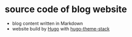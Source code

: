 # source code of blog website

+ blog content written in Markdown
+ website build by [Hugo](https://gohugo.io) with [hugo-theme-stack](https://github.com/CaiJimmy/hugo-theme-stack)
